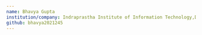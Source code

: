 ```yaml
---
name: Bhavya Gupta
institution/company: Indraprastha Institute of Information Technology,Delhi
github: bhavya2021245
---
```

